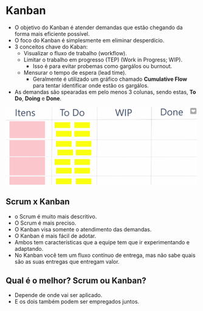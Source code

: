 # Kanban
- O objetivo do Kanban é atender demandas que estão chegando da forma mais eficiente possível.
- O foco do Kanban é simplesmente em eliminar desperdício.
- 3 conceitos chave do Kaban:
    - Visualizar o fluxo de trabalho (workflow).
    - Limitar o trabalho em progresso (TEP) (Work in Progress; WIP).
        - Isso é para evitar probemas como gargálos ou burnout.
    - Mensurar o tempo de espera (lead time).
        - Geralmente é utilizado um gráfico chamado <b>Cumulative Flow</b> para tentar identificar onde estão os gargálos.
- As demandas são spearadas em pelo menos 3 colunas, sendo estas, <b>To Do</b>, <b>Doing</b> e <b>Done</b>.
<img src="./img/quadro-kanban.png">

## Scrum x Kanban
- o Scrum é muito mais descritivo.
- O Scrum é mais preciso.
- O Kanban visa somente o atendimento das demandas.
- O Kanban é mais fácil de adotar.
- Ambos tem características que a equipe tem que ir experimentando e adaptando.
- No Kanban você tem um fluxo contínuo de entrega, mas não sabe quais são as suas entregas que entregam valor.

## Qual é o melhor? Scrum ou Kanban?
- Depende de onde vai ser aplicado.
- E os dois também podem ser empregados juntos.
